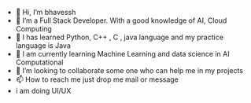 - 👋 Hi, I’m bhavessh 
- 👀 I’m a Full Stack Developer. With a good knowledge of AI, Cloud Computing 
- 🌱 I has learned Python, C++ , C , java language and my practice language is Java
- 🌱 I am currently learning Machine Learning and data science in AI Computational 
- 💞️ I’m looking to collaborate some one who can help me in my projects
- 📫 How to reach me just drop me mail or message
- i am doing UI/UX

<!---
bhavessh/file is a ✨ special ✨ repository because its `README.md` (this file) appears on your GitHub profile.
You can click the Preview link to take a look at your changes.
--->
